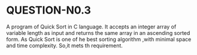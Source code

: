 # QUESTION-N0.3
A program of Quick Sort in C language.
It accepts an integer array of variable length as input and returns the same array in an ascending sorted form. 
 As Quick Sort is one of he best sorting algorithm ,with minimal space and time complexity.
 So,it mets th requirement.
